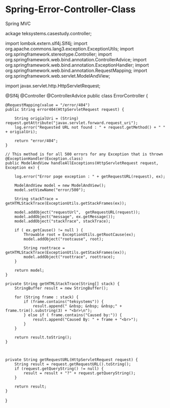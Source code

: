 # Spring-Error-Controller-Class
Spring MVC


ackage teksystems.casestudy.controller;

import lombok.extern.slf4j.Slf4j;
import org.apache.commons.lang3.exception.ExceptionUtils;
import org.springframework.stereotype.Controller;
import org.springframework.web.bind.annotation.ControllerAdvice;
import org.springframework.web.bind.annotation.ExceptionHandler;
import org.springframework.web.bind.annotation.RequestMapping;
import org.springframework.web.servlet.ModelAndView;

import javax.servlet.http.HttpServletRequest;

@Slf4j
@Controller
@ControllerAdvice
public class ErrorController {

    @RequestMapping(value = "/error/404")
    public String error404(HttpServletRequest request) {

        String origialUri = (String) request.getAttribute("javax.servlet.forward.request_uri");
        log.error("Requested URL not found : " + request.getMethod() + " " + origialUri);

        return "error/404";
    }

    // This method is for all 500 errors for any Exception that is thrown
    @ExceptionHandler(Exception.class)
    public ModelAndView handleAllExceptions(HttpServletRequest request, Exception ex) {

        log.error("Error page exception : " + getRequestURL(request), ex);

        ModelAndView model = new ModelAndView();
        model.setViewName("error/500");

        String stackTrace = getHTMLStackTrace(ExceptionUtils.getStackFrames(ex));

        model.addObject("requestUrl",  getRequestURL(request));
        model.addObject("message", ex.getMessage());
        model.addObject("stackTrace", stackTrace);

        if ( ex.getCause() != null ) {
            Throwable root = ExceptionUtils.getRootCause(ex);
            model.addObject("rootcause", root);

            String roottrace = getHTMLStackTrace(ExceptionUtils.getStackFrames(ex));
            model.addObject("roottrace", roottrace);
        }

        return model;
    }

    private String getHTMLStackTrace(String[] stack) {
        StringBuffer result = new StringBuffer();

        for (String frame : stack) {
            if (frame.contains("teksystems")) {
                result.append(" &nbsp; &nbsp; &nbsp;" + frame.trim().substring(3) + "<br>\n");
            } else if ( frame.contains("Caused by:")) {
                result.append("Caused By: " + frame + "<br>");
            }
        }

        return result.toString();
    }



    private String getRequestURL(HttpServletRequest request) {
        String result = request.getRequestURL().toString();
        if (request.getQueryString() != null) {
            result = result + "?" + request.getQueryString();
        }

        return result;
    }





}
